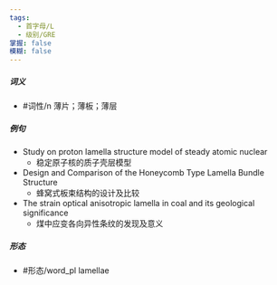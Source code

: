 ```yaml
---
tags:
  - 首字母/L
  - 级别/GRE
掌握: false
模糊: false
---
```

##### 词义
- #词性/n  薄片；薄板；薄层
##### 例句
- Study on proton lamella structure model of steady atomic nuclear
	- 稳定原子核的质子壳层模型
- Design and Comparison of the Honeycomb Type Lamella Bundle Structure
	- 蜂窝式板束结构的设计及比较
- The strain optical anisotropic lamella in coal and its geological significance
	- 煤中应变各向异性条纹的发现及意义
##### 形态
- #形态/word_pl lamellae
